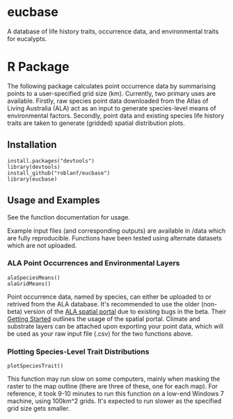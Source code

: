 # eucbase

A database of life history traits, occurrence data, and environmental traits for eucalypts.

# R Package
The following package calculates point occurrence data by summarising points to a user-specified grid size (km). 
Currently, two primary uses are available. 
Firstly, raw species point data downloaded from the Atlas of Living Australia (ALA) act as an input to generate species-level means of environmental factors.
Secondly, point data and existing species life history traits are taken to generate (gridded) spatial distribution plots.

## Installation

```
install.packages("devtools")
library(devtools)
install_github("roblanf/eucbase")
library(eucbase)
```

## Usage and Examples

See the function documentation for usage.

Example input files (and corresponding outputs) are available in /data which are fully reproducible. 
Functions have been tested using alternate datasets which are not uploaded.

### ALA Point Occurrences and Environmental Layers 

``` 
alaSpeciesMeans()
alaGridMeans()
```

Point occurrence data, named by species, can either be uploaded to or retrived from the ALA database. 
It's recommended to use the older (non-beta) version of the [ALA spatial portal](https://spatial.ala.org.au/) due to existing bugs in the beta. Their [Getting Started](https://support.ala.org.au/support/solutions/articles/6000208463-getting-started) outlines the usage of the spatial portal.
Climate and substrate layers can be attached upon exporting your point data, which will be used as your raw input file (.csv) for the two functions above.

### Plotting Species-Level Trait Distributions

```
plotSpeciesTrait()
```

This function may run slow on some computers, mainly when masking the raster to the map outline (there are three of these, one for each map).
For reference, it took 9-10 minutes to run this function on a low-end Windows 7 machine, using 100km^2 grids. It's expected to run slower as the specified grid size gets smaller.